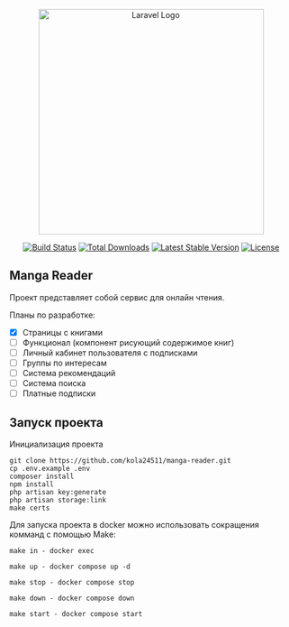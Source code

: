 <p align="center"><a href="https://laravel.com" target="_blank"><img src="https://raw.githubusercontent.com/laravel/art/master/logo-lockup/5%20SVG/2%20CMYK/1%20Full%20Color/laravel-logolockup-cmyk-red.svg" width="400" alt="Laravel Logo"></a></p>

<p align="center">
<a href="https://github.com/laravel/framework/actions"><img src="https://github.com/laravel/framework/workflows/tests/badge.svg" alt="Build Status"></a>
<a href="https://packagist.org/packages/laravel/framework"><img src="https://img.shields.io/packagist/dt/laravel/framework" alt="Total Downloads"></a>
<a href="https://packagist.org/packages/laravel/framework"><img src="https://img.shields.io/packagist/v/laravel/framework" alt="Latest Stable Version"></a>
<a href="https://packagist.org/packages/laravel/framework"><img src="https://img.shields.io/packagist/l/laravel/framework" alt="License"></a>
</p>

## Manga Reader

Проект представляет собой сервис для онлайн чтения.

Планы по разработке:

- [x] Страницы с книгами
- [ ] Функционал (компонент рисующий содержимое книг)
- [ ] Личный кабинет пользователя с подписками
- [ ] Группы по интересам 
- [ ] Система рекомендаций
- [ ] Система поиска
- [ ] Платные подписки

## Запуск проекта

Инициализация проекта

    git clone https://github.com/kola24511/manga-reader.git
    cp .env.example .env
	composer install
	npm install
	php artisan key:generate
    php artisan storage:link
    make certs

Для запуска проекта в docker можно использовать сокращения комманд с помощью Make:

    make in - docker exec

	make up - docker compose up -d

    make stop - docker compose stop

    make down - docker compose down

	make start - docker compose start

